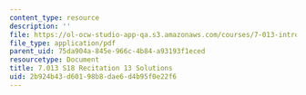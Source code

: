 ```yaml
---
content_type: resource
description: ''
file: https://ol-ocw-studio-app-qa.s3.amazonaws.com/courses/7-013-introductory-biology-spring-2018/2b924b43d60198b8dae6d4b95f0e22f6_MIT7_013s18R13S.pdf
file_type: application/pdf
parent_uid: 75da904a-845e-966c-4b84-a93193f1eced
resourcetype: Document
title: 7.013 S18 Recitation 13 Solutions
uid: 2b924b43-d601-98b8-dae6-d4b95f0e22f6
---
```

